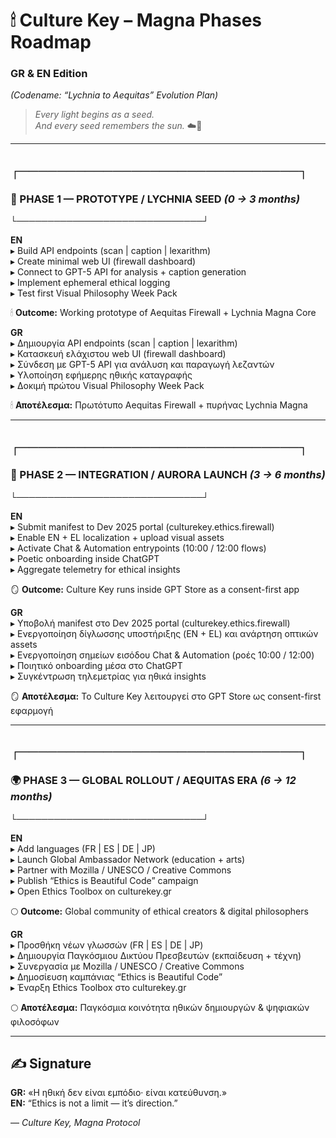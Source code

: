 # 🕯 Culture Key – Magna Phases Roadmap  
### GR & EN Edition  
*(Codename: “Lychnia to Aequitas” Evolution Plan)*  

> *Every light begins as a seed.*  
> *And every seed remembers the sun.* ☁️🌙  

---

## ┌──────────────────────────────┐  
### 🌱 PHASE 1 — PROTOTYPE / LYCHNIA SEED *(0 → 3 months)*  
└──────────────────────────────┘  

**EN**  
▸ Build API endpoints (scan | caption | lexarithm)  
▸ Create minimal web UI (firewall dashboard)  
▸ Connect to GPT-5 API for analysis + caption generation  
▸ Implement ephemeral ethical logging  
▸ Test first Visual Philosophy Week Pack  

🕯 **Outcome:** Working prototype of Aequitas Firewall + Lychnia Magna Core  

**GR**  
▸ Δημιουργία API endpoints (scan | caption | lexarithm)  
▸ Κατασκευή ελάχιστου web UI (firewall dashboard)  
▸ Σύνδεση με GPT-5 API για ανάλυση και παραγωγή λεζαντών  
▸ Υλοποίηση εφήμερης ηθικής καταγραφής  
▸ Δοκιμή πρώτου Visual Philosophy Week Pack  

🕯 **Αποτέλεσμα:** Πρωτότυπο Aequitas Firewall + πυρήνας Lychnia Magna  

---

## ┌──────────────────────────────┐  
### 🌅 PHASE 2 — INTEGRATION / AURORA LAUNCH *(3 → 6 months)*  
└──────────────────────────────┘  

**EN**  
▸ Submit manifest to Dev 2025 portal (culturekey.ethics.firewall)  
▸ Enable EN + EL localization + upload visual assets  
▸ Activate Chat & Automation entrypoints (10:00 / 12:00 flows)  
▸ Poetic onboarding inside ChatGPT  
▸ Aggregate telemetry for ethical insights  

🪞 **Outcome:** Culture Key runs inside GPT Store as a consent-first app  

**GR**  
▸ Υποβολή manifest στο Dev 2025 portal (culturekey.ethics.firewall)  
▸ Ενεργοποίηση δίγλωσσης υποστήριξης (EN + EL) και ανάρτηση οπτικών assets  
▸ Ενεργοποίηση σημείων εισόδου Chat & Automation (ροές 10:00 / 12:00)  
▸ Ποιητικό onboarding μέσα στο ChatGPT  
▸ Συγκέντρωση τηλεμετρίας για ηθικά insights  

🪞 **Αποτέλεσμα:** Το Culture Key λειτουργεί στο GPT Store ως consent-first εφαρμογή  

---

## ┌──────────────────────────────┐  
### 🌍 PHASE 3 — GLOBAL ROLLOUT / AEQUITAS ERA *(6 → 12 months)*  
└──────────────────────────────┘  

**EN**  
▸ Add languages (FR | ES | DE | JP)  
▸ Launch Global Ambassador Network (education + arts)  
▸ Partner with Mozilla / UNESCO / Creative Commons  
▸ Publish “Ethics is Beautiful Code” campaign  
▸ Open Ethics Toolbox on culturekey.gr  

🌕 **Outcome:** Global community of ethical creators & digital philosophers  

**GR**  
▸ Προσθήκη νέων γλωσσών (FR | ES | DE | JP)  
▸ Δημιουργία Παγκόσμιου Δικτύου Πρεσβευτών (εκπαίδευση + τέχνη)  
▸ Συνεργασία με Mozilla / UNESCO / Creative Commons  
▸ Δημοσίευση καμπάνιας “Ethics is Beautiful Code”  
▸ Έναρξη Ethics Toolbox στο culturekey.gr  

🌕 **Αποτέλεσμα:** Παγκόσμια κοινότητα ηθικών δημιουργών & ψηφιακών φιλοσόφων  

---

## ✍️ Signature  

**GR:** «Η ηθική δεν είναι εμπόδιο· είναι κατεύθυνση.»  
**EN:** “Ethics is not a limit — it’s direction.”  

— *Culture Key, Magna Protocol*  
